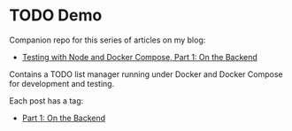 # TODO Demo

Companion repo for this series of articles on my blog:
- [Testing with Node and Docker Compose, Part 1: On the Backend](https://jdlm.info/articles/2019/10/19/testing-node-docker-compose-backend.html)

Contains a TODO list manager running under Docker and Docker Compose for development and testing.

Each post has a tag:

- [Part 1: On the Backend](https://github.com/jdleesmiller/todo-demo/tree/todo-backend)
